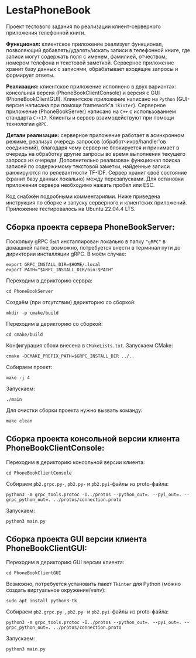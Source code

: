 # LestaPhoneBook

Проект тестового задания по реализации клиент-серверного приложения телефонной книги.

**Функционал:** клиентское приложение реализует функционал, позволяющий добавлять/удалять/искать записи в телефонной книге, где записи могут содержать поля с именем, фамилией, отчеством, номером телефона и текстовой заметкой. Серверное приложение хранит базу данных с записями, обрабатывает входящие запросы и формирует ответы.

**Реализация:** клиентское приложение исполнено в двух вариантах: консольная версия (PhoneBookClientConsole) и версия с GUI (PhoneBookClientGUI). Клиентское приложение написано на `Python` (GUI-версия написана при помощи framework'а `Tkinter`). Серверное приложение (PhoneBookServer) написано на `С++` с использованием стандарта `C++17`. Клиенты и сервер взаимодействуют при помощи технологии `gRPC`. 

**Детали реализации:** серверное приложение работает в асинхронном режиме, реализуя очередь запросов (обработчиков/handler'ов соединений), благодаря чему сервер не блокируется и принимает в очередь на обработку другие запросы во время выполнения текущего запроса из очереди. Дополнительно реализован функционал поиска записей по содержимому текстовой заметки, найденные записи ранжируются по релевантности TF-IDF. Сервер хранит своё состояние (хранит базу данных локально) между перезапусками. Для остановки приложения сервера необходимо нажать пробел или ESC.

Код снабжён подробными комментариями. Ниже приведена инструкция по сборке и запуску серверного и клиентских приложений. Приложение тестировалось на Ubuntu 22.04.4 LTS.

## Сборка проекта сервера PhoneBookServer:

Поскольку gRPC был инсталлирован локально в папку `"gRPC"` в домашней папке, возможно, потребуется внести в терминал пути до дириктории инсталляции gRPC. В моём случае:
```console
export GRPC_INSTALL_DIR=$HOME/.local
export PATH="$GRPC_INSTALL_DIR/bin:$PATH"
```

Переходим в дерикторию сервра:
```console
cd PhoneBookServer
```

Создаём (при отсутствии) дерикторию со сборкой:
```console
mkdir -p cmake/build
```

Переходим в дерикторию со сборкой:
```console
cd cmake/build
```
Конфигурация сбоки внесена в `CMakeLists.txt`. Запускаем CMake:
```console
cmake -DCMAKE_PREFIX_PATH=$GRPC_INSTALL_DIR ../..
```

Собираем проект:
```console
make -j 4
```

Запускаем:
```console
./main
```

Для очистки сборки проекта нужно вызвать команду:
```console
make clean
```

## Сборка проекта консольной версии клиента PhoneBookClientConsole:

Переходим в дерикторию консольной версии клиента:
```console
cd PhoneBookClientConsole
```

Собираем `pb2.grpc.py`-, `pb2.py`- и `pb2.pyi`-файлы из proto-файла:
```console
python3 -m grpc_tools.protoc -I../protos --python_out=. --pyi_out=. --grpc_python_out=. ../protos/connection.proto
```

Запускаем:
```console
python3 main.py
```

## Сборка проекта GUI версии клиента PhoneBookClientGUI:

Переходим в дерикторию GUI версии клиента:
```console
cd PhoneBookClientGUI
```

Возможно, потребуется установить пакет `Tkinter` для Python (можно создать виртуальное окружение/venv):
```console
sudo apt install python3-tk
```

Собираем `pb2.grpc.py`-, `pb2.py`- и `pb2.pyi`-файлы из proto-файла:
```console
python3 -m grpc_tools.protoc -I../protos --python_out=. --pyi_out=. --grpc_python_out=. ../protos/connection.proto
```

Запускаем:
```console
python3 main.py
```

